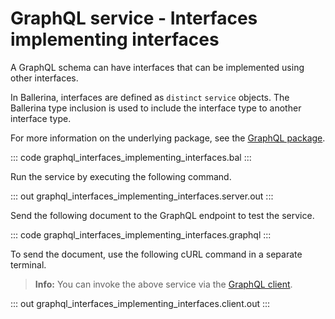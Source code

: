 # GraphQL service - Interfaces implementing interfaces

A GraphQL schema can have interfaces that can be implemented using other interfaces.

In Ballerina, interfaces are defined as `distinct` `service` objects. The Ballerina type inclusion is used to include the interface type to another interface type.

For more information on the underlying package, see the [GraphQL package](https://lib.ballerina.io/ballerina/graphql/latest/).

::: code graphql_interfaces_implementing_interfaces.bal :::

Run the service by executing the following command.

::: out graphql_interfaces_implementing_interfaces.server.out :::

Send the following document to the GraphQL endpoint to test the service.

::: code graphql_interfaces_implementing_interfaces.graphql :::

To send the document, use the following cURL command in a separate terminal.

>**Info:** You can invoke the above service via the [GraphQL client](/learn/by-example/graphql-client/).

::: out graphql_interfaces_implementing_interfaces.client.out :::
